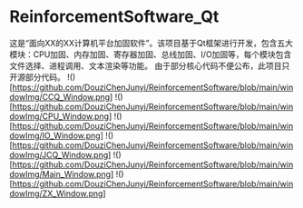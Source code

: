 # ReinforcementSoftware_Qt
 这是“面向XX的XX计算机平台加固软件”。该项目基于Qt框架进行开发，包含五大模块：CPU加固、内存加固、寄存器加固、总线加固、I/O加固等，每个模块包含文件选择、进程调用、文本渲染等功能。  由于部分核心代码不便公布，此项目只开源部分代码。
!()[https://github.com/DouziChenJunyi/ReinforcementSoftware/blob/main/windowImg/CCQ_Window.png]
!()[https://github.com/DouziChenJunyi/ReinforcementSoftware/blob/main/windowImg/CPU_Window.png]
!()[https://github.com/DouziChenJunyi/ReinforcementSoftware/blob/main/windowImg/IO_Window.png]
!()[https://github.com/DouziChenJunyi/ReinforcementSoftware/blob/main/windowImg/JCQ_Window.png]
!()[https://github.com/DouziChenJunyi/ReinforcementSoftware/blob/main/windowImg/Main_Window.png]
!()[https://github.com/DouziChenJunyi/ReinforcementSoftware/blob/main/windowImg/ZX_Window.png]
